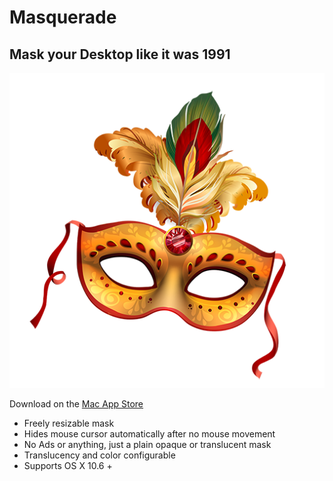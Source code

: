 # Masquerade
## Mask your Desktop like it was 1991

![Masquerade](./Res/Masquerade.iconset/icon_256x256@2x.png)

Download on the [Mac App Store](https://itunes.apple.com/ch/app/masquerade/id907165103?mt=12)

- Freely resizable mask
- Hides mouse cursor automatically after no mouse movement
- No Ads or anything, just a plain opaque or translucent mask
- Translucency and color configurable
- Supports OS X 10.6 +
